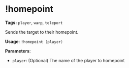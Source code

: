 # !homepoint

**Tags:** `player`, `warp`, `teleport`

Sends the target to their homepoint.

**Usage**: `!homepoint (player)`

**Parameters**:
- `player`: (Optional) The name of the player to homepoint
